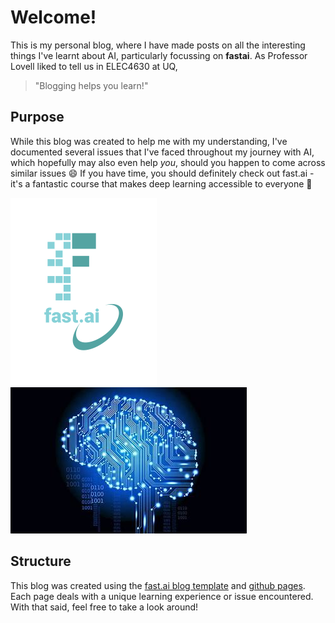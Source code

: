 # Welcome!
This is my personal blog, where I have made posts on all the interesting things I've learnt about AI, particularly focussing on **fastai**.
As Professor Lovell liked to tell us in ELEC4630 at UQ, 
> "Blogging helps you learn!"

## Purpose
While this blog was created to help me with my understanding, I've documented several issues that I've faced throughout my journey with AI, which hopefully may also even help *you*, should you happen to come across similar issues 😄
If you have time, you should definitely check out fast.ai - it's a fantastic course that makes deep learning accessible to everyone 💫

![Image of fast.ai logo](images/logo.png) ![Image cool AI](images/ai_image.jpg)

## Structure
This blog was created using the [fast.ai blog template](https://www.fast.ai/posts/2020-01-16-fast_template.html) and [github pages](https://pages.github.com/). Each page deals with a unique learning experience or issue encountered. With that said, feel free to take a look around!
